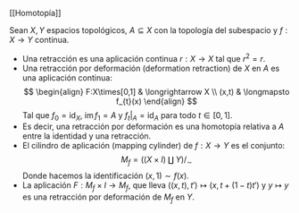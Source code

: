 [[Homotopía]]

Sean $X,Y$ espacios topológicos, $A\subseteq X$ con la topología del subespacio y $f:X \longrightarrow Y$ continua.
- Una retracción es una aplicación continua $r:X\longrightarrow X$ tal que $r^{2}=r$. 
- Una retracción por deformación (deformation retraction) de $X$ en $A$ es una aplicación continua:$$
\begin{align}
F:X\times[0,1] & \longrightarrow X \\
(x,t) & \longmapsto f_{t}(x)
\end{align}
$$Tal que $f_{0}= \mathrm{id}_{X}$, $\mathop{\mathrm{im}}f_{1}=A$ y $f_{t}|_{A} = \mathrm{id}_{A}$ para todo $t\in[0,1]$.
- Es decir, una retracción por deformación es una homotopía relativa a $A$ entre la identidad y una retracción.
- El cilindro de aplicación (mapping cylinder) de $f:X \longrightarrow Y$ es el conjunto:$$
M_{f}=((X\times I) \amalg Y) /_{\sim}
$$Donde hacemos la identificación $(x,1)\sim f(x)$. 
- La aplicación $F:M_{f} \times I \longrightarrow M_{f}$, que lleva $((x,t),t') \mapsto (x,t+(1-t)t')$ y $y \mapsto y$ es una retracción por deformación de $M_{f}$ en $Y$.